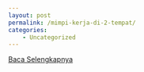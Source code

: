 ```yaml
---
layout: post
permalink: /mimpi-kerja-di-2-tempat/
categories:
    - Uncategorized
---
```


[Baca Selengkapnya](/05)